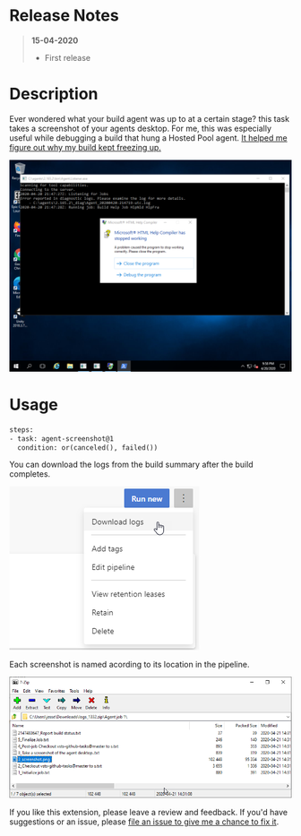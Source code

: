 # Release Notes
> **15-04-2020**
> - First release

# Description

Ever wondered what your build agent was up to at a certain stage? this task takes a screenshot of your agents desktop. For me, this was especially useful while debugging a build that hung a Hosted Pool agent. [It helped me figure out why my build kept freezing up.](https://jessehouwing.net/what-to-do-when-your-build-hangs-on-the-hosted-pool/)

![Agent desktop](https://raw.githubusercontent.com/jessehouwing/azure-pipelines-agent-screenshot/main/extension/images/Screenshots/1st-screenshot.png?raw=true)

# Usage

```
steps:
- task: agent-screenshot@1
  condition: or(canceled(), failed())
```

You can download the logs from the build summary after the build completes.

![download logs](https://raw.githubusercontent.com/jessehouwing/azure-pipelines-agent-screenshot/main/extension/images/Screenshots/download-logs.png?raw=true)

Each screenshot is named acording to its location in the pipeline.

![screenshot in zip](https://raw.githubusercontent.com/jessehouwing/azure-pipelines-agent-screenshot/main/extension/images/Screenshots/screenshot-in-logs.png?raw=true)

If you like this extension, please leave a review and feedback. If you'd have suggestions or an issue, please [file an issue to give me a chance to fix it](https://github.com/jessehouwing/azure-pipelines-agent-screenshot/issues).
